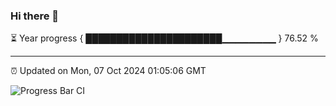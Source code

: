 ### Hi there 👋

⏳ Year progress { ██████████████████████▁▁▁▁▁▁▁▁ } 76.52 %

---

⏰ Updated on Mon, 07 Oct 2024 01:05:06 GMT

![Progress Bar CI](https://github.com/liununu/liununu/workflows/Progress%20Bar%20CI/badge.svg)
